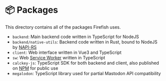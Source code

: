 # 📦 Packages

This directory contains all of the packages Firefish uses.

- `backend`: Main backend code written in TypeScript for NodeJS
- `backend/native-utils`: Backend code written in Rust, bound to NodeJS by [NAPI-RS](https://napi.rs/)
- `client`: Web interface written in Vue3 and TypeScript
- `sw`: Web [Service Worker](https://developer.mozilla.org/en-US/docs/Web/API/Service_Worker_API) written in TypeScript
- `calckey-js`: TypeScript SDK for both backend and client, also published on [NPM](https://www.npmjs.com/package/calckey-js) for public use
- `megalodon`: TypeScript library used for partial Mastodon API compatibility
